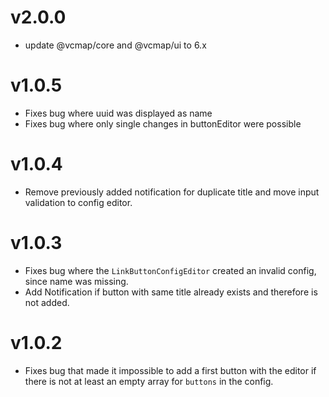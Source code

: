 # v2.0.0

- update @vcmap/core and @vcmap/ui to 6.x

# v1.0.5

- Fixes bug where uuid was displayed as name
- Fixes bug where only single changes in buttonEditor were possible

# v1.0.4

- Remove previously added notification for duplicate title and move input validation to config editor.

# v1.0.3

- Fixes bug where the `LinkButtonConfigEditor` created an invalid config, since name was missing.
- Add Notification if button with same title already exists and therefore is not added.

# v1.0.2

- Fixes bug that made it impossible to add a first button with the editor if there is not at least an empty array for `buttons` in the config.
